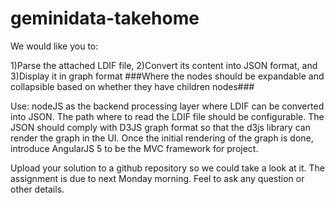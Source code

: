 # geminidata-takehome
We would like you to:

1)Parse the attached LDIF file,
2)Convert its content into JSON format, and
3)Display it in graph format
###Where the nodes should be expandable and collapsible based on whether they have children nodes###

Use:
nodeJS as the backend processing layer where LDIF can be converted into JSON.
The path where to read the LDIF file should be configurable.
The JSON should comply with D3JS graph format so that the d3js library can render the graph in the UI.
Once the initial rendering of the graph is done, introduce AngularJS 5 to be the MVC framework for project.

Upload your solution to a github repository so we could take a look at it.
The assignment is due to next Monday morning.
Feel to ask any question or other details.
